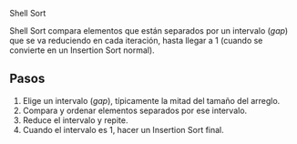 Shell Sort


Shell Sort compara elementos que están separados por un intervalo (*gap*) 
que se va reduciendo en cada iteración, hasta llegar a 1 
(cuando se convierte en un Insertion Sort normal).

## Pasos
1. Elige un intervalo (*gap*), típicamente la mitad del tamaño del arreglo.
2. Compara y ordenar elementos separados por ese intervalo.
3. Reduce el intervalo y repite.
4. Cuando el intervalo es 1, hacer un Insertion Sort final.


